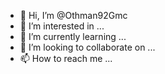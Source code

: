 - 👋 Hi, I’m @Othman92Gmc
- 👀 I’m interested in ...
- 🌱 I’m currently learning ...
- 💞️ I’m looking to collaborate on ...
- 📫 How to reach me ...

<!---
Othman92Gmc/Othman92Gmc is a ✨ special ✨ repository because its `README.md` (this file) appears on your GitHub profile.
You can click the Preview link to take a look at your changes.
--->
